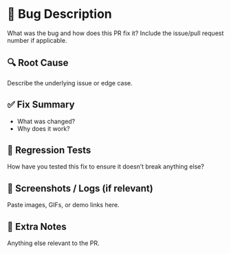 # 🐛 Bug Description

What was the bug and how does this PR fix it? Include the issue/pull request number if applicable.

## 🔍 Root Cause

Describe the underlying issue or edge case.

## ✅ Fix Summary

- What was changed?
- Why does it work?

## 🧪 Regression Tests

How have you tested this fix to ensure it doesn’t break anything else?

## 📸 Screenshots / Logs (if relevant)

Paste images, GIFs, or demo links here.

## 💬 Extra Notes

Anything else relevant to the PR.
